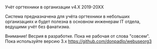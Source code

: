 Учёт оргтехники в организации v4.X 2019-20XX

Система предназначена для учёта оргтехники в небольших организациях и будет полезна в основном инженерам IT отдела, ведущими учёт без фанатизма.

Внимание! Весрия в разработке. Пока не рабочая от слова "совсем". Пока используйте версию 3.x https://github.com/donpadlo/webuseorg3
